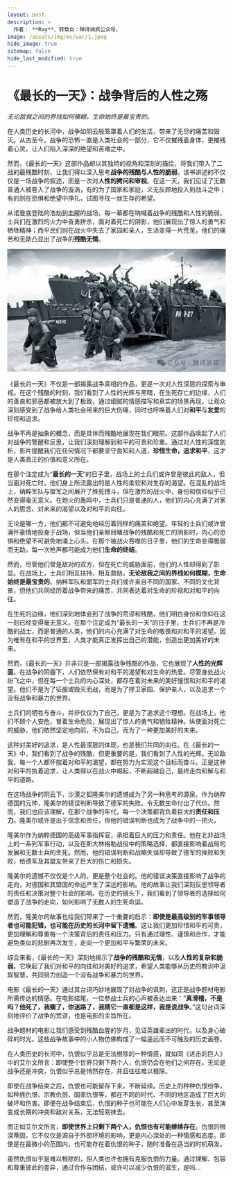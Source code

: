 ```yaml
---
layout: post
description: >
  作者： **Ray**，转载自：殚诗诚疯公众号。
image: /assets/img/mc/war/1.jpeg
hide_image: true
sitemap: false
hide_last_modified: true
---
```


# 《最长的一天》：战争背后的人性之殇

*无论敌我之间的界线如何模糊，生命始终是最宝贵的。*

在人类历史的长河中，战争如阴云般笼罩着人们的生活，带来了无尽的痛苦和毁灭。从古至今，战争的恐怖一直是人类社会的一部分，它不仅摧残着身体，更摧残着心灵，让人们陷入深深的绝望和苦难之中。

然而，《最长的一天》这部作品却以其独特的视角和深刻的描绘，将我们带入了二战的最残酷时刻，让我们得以深入思考**战争的残酷与人性的脆弱**。该书讲述的不仅仅是一场战争的叙述，而是一次对**人性的拷问和审视**。在这一天，我们见证了无数普通人被卷入了战争的漩涡，有的为了国家和家庭，义无反顾地投入到战斗之中；有的则在恐惧和绝望中挣扎，试图寻找一丝生存的希望。

从诺曼底登陆的浩劫到血腥的战场，每一幕都在呐喊着战争的残酷和人性的脆弱。士兵们在激烈的火力中奋勇拼杀，面对着死亡的阴影，他们展现出了惊人的勇气和牺牲精神；而平民们则在战火中失去了家园和亲人，生活变得一片荒芜，他们的痛苦和无助凸显出了战争的**残酷无情**。

![](../../assets/img/mc/war/1.jpeg)

《最长的一天》不仅是一部揭露战争真相的作品，更是一次对人性深层的探索与审视。在这个残酷的时刻，我们看到了人性的光辉与黑暗，在生死存亡的边缘，人们的善良和邪恶都被放大到了极致，通过细腻的情感描写和真实的场景再现，让观众深刻感受到了战争给人类社会带来的巨大伤痛，同时也呼唤着人们对**和平**与**友爱**的珍视和追求。

战争不再是抽象的概念，而是具体而残酷地展现在我们眼前。这部作品唤起了人们对战争的警醒和反思，让我们深刻理解到和平的可贵和珍重。通过对人性的深度剖析，影片提醒我们在任何情况下都要坚守良知和人道，**珍惜生命，追求和平**，这才是人类真正的价值和意义所在。

在那个注定成为“**最长的一天**”的日子里，战场上的士兵们或许曾是彼此的敌人，但当面对死亡时，他们身上所流露出的是人性的柔软和对生存的渴望。在混乱的战场上，纳粹军队与盟军之间展开了殊死搏斗，但在激烈的战火中，身份和信仰似乎已然变得毫无意义。在炮火的轰鸣中，士兵们只是普通的人，他们的内心充满了对家人的思念、对未来的渴望以及对和平的向往。

无论是哪一方，他们都不可避免地经历着同样的痛苦和绝望。年轻的士兵们或许曾满怀豪情地投身于战场，但当他们亲眼目睹战争的残酷和死亡的阴影时，内心的恐惧和绝望不可避免地涌上心头。在那个被战火吞噬的日子里，他们的生命变得脆弱而无助，每一次枪声都可能成为他们**生命的终结**。

然而，尽管他们曾是敌对的双方，但在死亡的威胁面前，他们的人性却得到了彰显。在战场上，士兵们相互扶持、相互救助，**无论敌我之间的界线如何模糊，生命始终是最宝贵的**。纳粹军队和盟军的士兵们或许来自不同的国家、不同的文化背景，但他们共同经历着战争带来的痛苦，共同表达着对生命的珍视和对和平的向往。

在生死的边缘，他们深刻地体会到了战争的荒谬和残酷，他们明白身份和信仰在这一刻已经变得毫无意义。在那个注定成为“最长的一天”的日子里，士兵们不再是冷酷的战士，而是普通的人类，他们的内心充满了对生命的敬畏和对和平的渴望。因为唯有在和平的世界里，人类才能真正发挥出自己的潜能，创造出更加美好的未来。

然而，《最长的一天》并非只是一部揭露战争残酷的作品，它也展现了**人性的光辉面**。在战争的阴霾下，人们依然保有对和平的渴望和对生命的热爱。尽管身处战火纷飞之中，但在每一个士兵的内心深处，都存在着对未来的美好憧憬和对和平的渴望。他们不是为了征服或毁灭而战，而是为了捍卫家园、保护亲人，以及追求一个没有战争和暴力的世界。

士兵们的牺牲与奋斗，并非仅仅为了自己，更是为了追求这个理想。在战场上，他们不顾个人安危，冒着生命危险，展现出了惊人的勇气和牺牲精神。纵使面对死亡的威胁，他们依然坚定地向前，不为自己，而为了一种更加美好的未来。

这种对美好的追求，是人性最深层的体现，也是我们共同的向往。在《最长的一天》中，我们看到了战争的残酷，但更重要的是，我们看到了人性的光辉。无论敌我，每一个人都怀揣着对和平的渴望，都在努力为实现这个目标而奋斗。正是这种对和平的执着追求，让人类得以在战火中崛起，不断超越自己，最终走向和解与和平的道路。

在这场战争的阴云下，沙漠之狐隆美尔的遗憾成为了另一种思考的源泉。作为纳粹德国的元帅，隆美尔的错误判断导致了德军的失败，令无数生命付出了代价。然而，我们也应该理解，在那个战争的年代，每一个决策都背负着巨大的**责任和压力**。隆美尔或许是出于信念和责任，但他的错误判断也成为了战争中的一把火。

隆美尔作为纳粹德国的高级军事指挥官，承担着巨大的压力和责任。他在北非战场上的一系列军事行动，以及在斯大林格勒战役中的策略选择，都直接影响着战局的发展和无数士兵的生死。然而，他的错误判断和战略失误却导致了德军的挫败和失败，给德军及其盟友带来了巨大的伤亡和损失。

隆美尔的遗憾不仅仅是个人的，更是整个社会的。他的错误决策直接影响了战争的走向，对德国和其盟国的命运产生了深远的影响。他的故事让我们深刻反思领导者的责任和决策对整个社会的影响。在历史的镜头下，我们看到了领导者的选择如何塑造了战争的走向，如何影响了无数人的生死命运。

然而，隆美尔的故事也给我们带来了一个重要的启示：**即使是最高级别的军事领导者也可能犯错，也可能在历史的长河中留下遗憾**。这让我们更加珍惜和平的可贵，更加理解和尊重每一个决策背后的责任和压力。只有通过理性、谨慎和合作，才能避免类似的悲剧再次发生，走向一个更加和平与繁荣的未来。

综合来看，《最长的一天》深刻地揭示了**战争的残酷和无情**，以及**人性的复杂和脆弱**。它唤起了我们对和平的向往和对美好的追求，希望人类能够从历史的教训中汲取智慧，共同努力创造一个没有战争和暴力的世界。

电影《最长的一天》通过其台词巧妙地展现了对战争的讽刺，这正是战争题材电影所需传达的情感。在电影结尾，一位参战士兵的心声被表达出来：“**真滑稽，不是吗？他死了，我瘸了，你迷路了，我猜它一直都是这样，我是说战争**。”这句台词深刻地评价了战争的荒谬，也是电影的主旨所在。

战争题材的电影让我们感受到残酷血腥的岁月，见证英雄辈出的时代，以及身心破碎的时光。这些战争故事中的小人物仿佛构成了一幅遥远而不可触及的历史画卷。

在人类历史的长河中，仇恨似乎总是无法根除的一种情感，就如同《进击的巨人》中的艾尔文所言：即使整个世界只剩下两个人，仇恨仍会在他们之间存在。无论是战争还是冲突，仇恨似乎总是悄然存在，并且往往难以根除。

即使在战争结束之后，仇恨也可能留存下来，不断延续。历史上的种种仇恨纷争，如种族仇恨、宗教仇恨、国家仇恨等，都在不同的时代、不同的地区造成了巨大的破坏和伤害。即便在战争结束后，仇恨的种子也可能在人们心中发芽生长，甚至演变成长期的冲突和敌对关系，无法轻易抹去。

而正如艾尔文所言，**即使世界上只剩下两个人，仇恨也有可能继续存在**。仇恨的根深蒂固，它不仅仅是源自于外部环境的影响，更是内心深处的一种情感和态度。即使是在最微小的范围内，也可能存在着仇恨的种子，随时准备在适当的时机萌发。

虽然仇恨似乎是难以根除的，但人类也许也拥有克服仇恨的力量。通过理解、包容和尊重彼此的差异，通过合作与团结，或许可以减少仇恨的滋生，是吗…